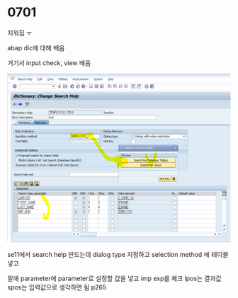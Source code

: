 # 0701

지워짐 ㅜ

abap dic에 대해 배움

거기서 input check, view 배움

![](../../.gitbook/assets/image%20%28129%29.png)

se11에서 search help 만드는데 dialog type 지정하고 selection method 에 테이블 넣고 

밑에 parameter에 parameter로 설정할 값을 넣고 imp exp를 체크 lpos는 결과값 spos는 입력값으로 생각하면 됨 p265

